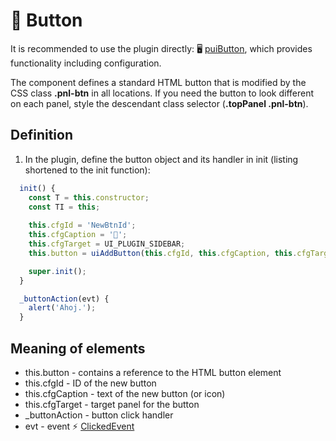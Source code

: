 # 🔘 Button

It is recommended to use the plugin directly: 🖥️ [puiButton][puiButton], which provides functionality including configuration.

The component defines a standard HTML button that is modified by the CSS class **.pnl-btn** in all locations. If you need the button to look different on each panel, style the descendant class selector (**.topPanel .pnl-btn**).

## Definition

1. In the plugin, define the button object and its handler in init (listing shortened to the init function):

```javascript
  init() {
    const T = this.constructor;
    const TI = this;
    
    this.cfgId = 'NewBtnId';
    this.cfgCaption = '🔘';
    this.cfgTarget = UI_PLUGIN_SIDEBAR;
    this.button = uiAddButton(this.cfgId, this.cfgCaption, this.cfgTarget, this._buttonAction);

    super.init();
  }

  _buttonAction(evt) {
    alert('Ahoj.');
  }
```

## Meaning of elements

- this.button - contains a reference to the HTML button element
- this.cfgId - ID of the new button
- this.cfgCaption - text of the new button (or icon)
- this.cfgTarget - target panel for the button
- _buttonAction - button click handler
- evt - event ⚡ [ClickedEvent][ClickedEvent]

[ClickedEvent]: :_evt:ClickedEvent.md "ClickedEvent"
[puiButton]: puiButton.md "puiButton"
